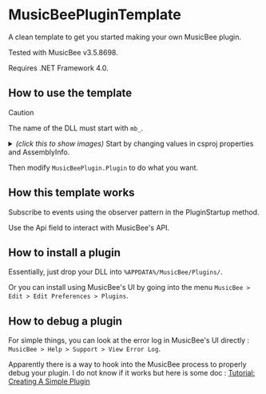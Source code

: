 # MusicBeePluginTemplate

A clean template to get you started making your own MusicBee plugin.

Tested with MusicBee v3.5.8698.

Requires .NET Framework 4.0.

## How to use the template

> [!CAUTION]
> The name of the DLL must start with `mb_`.

<details>
	<summary>
		<i>(click this to show images)</i> Start by changing values in csproj properties and AssemblyInfo.
	</summary>
	<img src="https://github.com/GabrielF-C/MusicBeePluginTemplate/blob/main/docs/1.PNG" style="max-width: 75vw;">
	<img src="https://github.com/GabrielF-C/MusicBeePluginTemplate/blob/main/docs/2.PNG" style="max-width: 75vw;">
</details>

Then modify `MusicBeePlugin.Plugin` to do what you want.

## How this template works

Subscribe to events using the observer pattern in the PluginStartup method.

Use the Api field to interact with MusicBee's API.

## How to install a plugin

Essentially, just drop your DLL into `%APPDATA%/MusicBee/Plugins/`.

Or you can install using MusicBee's UI by going into the menu `MusicBee > Edit > Edit Preferences > Plugins`.

## How to debug a plugin

For simple things, you can look at the error log in MusicBee's UI directly : `MusicBee > Help > Support > View Error Log`.

Apparently there is a way to hook into the MusicBee process to properly debug your plugin.
I do not know if it works but here is some doc : [Tutorial: Creating A Simple Plugin](https://musicbee.fandom.com/wiki/Tutorial:_Creating_A_Simple_Plugin#Setting_up_Visual_Studio_to_work_with_MusicBee)